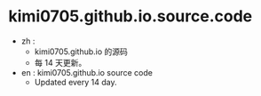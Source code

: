 # kimi0705.github.io.source.code
- zh : 
   - kimi0705.github.io 的源码 
   - 每 $14$ 天更新。
- en : kimi0705.github.io source code
   - Updated every $14$ day.
